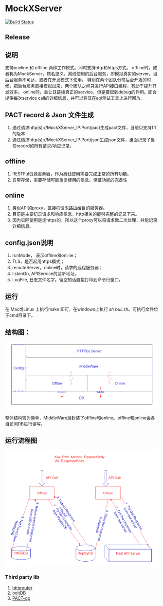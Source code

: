 # MockXServer
[![Build Status](https://travis-ci.org/compasses/MockXServer.svg?branch=master)](https://travis-ci.org/compasses/MockXServer)
## Release

## 说明
支持oneline 和 offline 两种工作模式。同时支持http和https方式。
offline时，或者称为MockServer，顾名思义，离线使用的后台服务，即模拟真实的server，当后台服务不可达，或者在开发模式下使用。
特别在两个团队分前后台开发的时候，把后台服务直接模拟出来，两个团队之间只进行API接口编程，有助于提升开发效率。
online时，会让其链接真正的service，但是要起到debug的作用。即会提供每次service call的详细信息，并可以将其在api测试工具上进行回放。

## PACT record & Json 文件生成
1. 通过请求http(s)://MockXServer_IP:Port/pact生成pact文件，目前只支持1.1 的版本
2. 通过请求http(s)://MockXServer_IP:Port/json生成json文件，里面记录了当前record的所有请求/响应记录。

## offline
1.	RESTFul资源服务器，作为离线使用需要完成正常的所有功能。
2. 	自带存储，需要存储可能重复使用的信息。保证功能的完备性

## online
1. 类似API的proxy，直接将请求路由给目的服务器。
2. 目前是主要记录请求和响应信息，http相关的能够完整的记录下来。
3. 因为实际使用是走https的，所以这个proxy可以将请求做二次处理，并能记录详细信息。

## config.json说明
1. runMode， 表示offline和online；
2. TLS，是否起用https模式；
3. remoteServer，online时，请求的远程服务器；
4. listenOn, APIService的监听地址。
5. LogFile, 日志文件名字。留空的话直接打印到命令行窗口。

## 运行
在 Mac或Linux 上执行make 即可，在windows上执行 *sh buil.sh*。可执行文件位于cmd目录下。

## 结构图：
![architecture](./architecture.PNG)

整体结构较为简单，MiddleWare层封装了offline和online。offline和online会各自访问DB进行读写。

## 运行流程图
![workflow](./workflow.PNG)

### Third party lib
1. [httprouter](http://godoc.org/github.com/julienschmidt/httprouter)
2. [boltDB](http://godoc.org/github.com/boltdb/bolt)
3. [PACT-go](https://github.com/SEEK-Jobs/pact-go)
